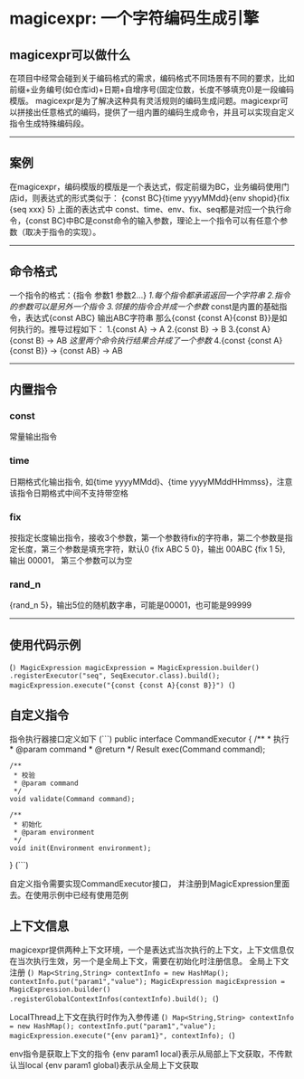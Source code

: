 # magicexpr: 一个字符编码生成引擎

## magicexpr可以做什么

在项目中经常会碰到关于编码格式的需求，编码格式不同场景有不同的要求，比如 前缀+业务编号(如仓库id)+日期+自增序号(固定位数，长度不够填充0)是一段编码模版。
magicexpr是为了解决这种具有灵活规则的编码生成问题。magicexpr可以拼接出任意格式的编码，提供了一组内置的编码生成命令，并且可以实现自定义指令生成特殊编码段。

-----

## 案例
在magicexpr，编码模版的模版是一个表达式，假定前缀为BC，业务编码使用门店id，则表达式的形式类似于：
{const BC}{time yyyyMMdd}{env shopid}{fix {seq xxx} 5}
上面的表达式中 const、time、env、fix、seq都是对应一个执行命令，{const BC}中BC是const命令的输入参数，理论上一个指令可以有任意个参数（取决于指令的实现）。

-----

## 命令格式 
一个指令的格式：{指令 参数1 参数2...}
*1.每个指令都承诺返回一个字符串*
*2.指令的参数可以是另外一个指令*
*3.邻接的指令合并成一个参数*
const是内置的基础指令，表达式{const ABC} 输出ABC字符串
那么{const {const A}{const B}}是如何执行的。推导过程如下：
1.{const A} -> A 
2.{const B} -> B
3.{const A}{const B} -> AB  *这里两个命令执行结果合并成了一个参数*
4.{const {const A}{const B}} -> {const AB} -> AB  

-----

## 内置指令

### const

常量输出指令

### time

日期格式化输出指令, 如{time yyyyMMdd}、{time yyyyMMddHHmmss}，注意该指令日期格式中间不支持带空格

### fix

按指定长度输出指令，接收3个参数，第一个参数待fix的字符串，第二个参数是指定长度，第三个参数是填充字符，默认0
{fix ABC 5 0}，输出 00ABC
{fix 1 5}, 输出 00001， 第三个参数可以为空

### rand_n

{rand_n 5}，输出5位的随机数字串，可能是00001，也可能是99999

-----

## 使用代码示例

(```)
MagicExpression magicExpression = MagicExpression.builder()
            .registerExecutor("seq", SeqExecutor.class).build();
magicExpression.execute("{const {const A}{const B}}")
(```)

## 自定义指令

指令执行器接口定义如下
(```)
public interface CommandExecutor {
    /**
     * 执行
     * @param command
     * @return
     */
    Result exec(Command command);

    /**
     * 校验
     * @param command
     */
    void validate(Command command);

    /**
     * 初始化
     * @param environment
     */
    void init(Environment environment);
}
(```)

自定义指令需要实现CommandExecutor接口， 并注册到MagicExpression里面去。在使用示例中已经有使用范例

## 上下文信息

magicexpr提供两种上下文环境，一个是表达式当次执行的上下文，上下文信息仅在当次执行生效，另一个是全局上下文，需要在初始化时注册信息。
全局上下文注册
(```)
Map<String,String> contextInfo = new HashMap();
contextInfo.put("param1","value");
MagicExpression magicExpression = MagicExpression.builder()
            .registerGlobalContextInfos(contextInfo).build();
(```)

LocalThread上下文在执行时作为入参传递
(```)
Map<String,String> contextInfo = new HashMap();
contextInfo.put("param1","value");
magicExpression.execute("{env param1}", contextInfo);
(```)

env指令是获取上下文的指令 
{env param1 local}表示从局部上下文获取，不传默认当local
{env param1 global}表示从全局上下文获取



